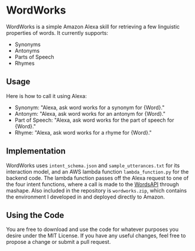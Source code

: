 # WordWorks

WordWorks is a simple Amazon Alexa skill for retrieving a few linguistic properties of words. It currently supports:

* Synonyms
* Antonyms
* Parts of Speech
* Rhymes

## Usage

Here is how to call it using Alexa:

* Synonym: "Alexa, ask word works for a synonym for {Word}."
* Antonym: "Alexa, ask word works for an antonym for {Word}."
* Part of Speech: "Alexa, ask word works for the part of speech for {Word}."
* Rhyme: "Alexa, ask word works for a rhyme for {Word}."

## Implementation

WordWorks uses `intent_schema.json` and `sample_utterances.txt` for its interaction model, and an AWS lambda function `lambda_function.py` for the backend code. The lambda function passes off the Alexa request to one of the four intent functions, where a call is made to the [WordsAPI](https://market.mashape.com/wordsapi/wordsapi) through mashape. Also included in the repository is `wordworks.zip`, which contains the environment I developed in and deployed directly to Amazon.

## Using the Code

You are free to download and use the code for whatever purposes you desire under the MIT License. If you have any useful changes, feel free to propose a change or submit a pull request.
